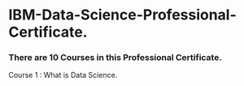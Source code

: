 # IBM-Data-Science-Professional-Certificate.
### There are 10 Courses in this Professional Certificate.

Course 1 : What is Data Science.
